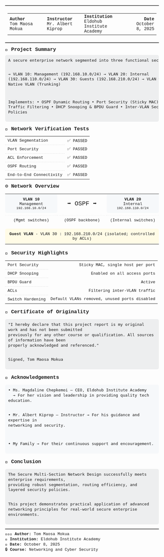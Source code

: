 
<div style="max-width:900px; margin:12px auto; font-family: 'Courier New', monospace; line-height:1.25;">

  <!-- Header (fixed layout) -->
  <div style="border-top:2px solid #444; border-bottom:2px solid #444; padding:10px 8px; margin-bottom:12px;">
    <table style="width:100%; border-collapse:collapse; font-size:14px;">
      <tr>
        <td style="width:25%;"><strong>Author</strong><br>Tom Maosa Mokua</td>
        <td style="width:25%;"><strong>Instructor</strong><br>Mr. Albert Kiprop</td>
        <td style="width:30%;"><strong>Institution</strong><br>Eldohub Institute Academy</td>
        <td style="width:20%; text-align:right;"><strong>Date</strong><br>October 8, 2025</td>
      </tr>
    </table>
  </div>

  <!-- Project Summary (preserved spacing) -->
  <div style="margin-bottom:12px;">
    <h3 style="margin:6px 0;">📜 Project Summary</h3>
    <pre style="background:#0f172a10; padding:10px; border-radius:6px; white-space:pre; font-size:13px; margin:6px 0;">
A secure enterprise network segmented into three functional sections:

  → VLAN 10: Management    (192.168.10.0/24)
  → VLAN 20: Internal      (192.168.110.0/24)
  → VLAN 30: Guests        (192.168.210.0/24)
  → VLAN 99: Native VLAN   (Trunking)

Implements:
  • OSPF Dynamic Routing
  • Port Security (Sticky MAC)
  • ACL Traffic Filtering
  • DHCP Snooping & BPDU Guard
  • Inter-VLAN Security Policies
    </pre>
  </div>

  <!-- Verification Tests (stable table) -->
  <div style="margin-bottom:12px;">
    <h3 style="margin:6px 0;">🧩 Network Verification Tests</h3>
    <table style="width:100%; border-collapse:collapse; font-size:13px;">
      <tr><td style="padding:6px 8px; border-bottom:1px dashed #ddd;">VLAN Segmentation</td><td style="padding:6px 8px; text-align:right;">✅ PASSED</td></tr>
      <tr><td style="padding:6px 8px; border-bottom:1px dashed #ddd;">Port Security</td><td style="padding:6px 8px; text-align:right;">✅ PASSED</td></tr>
      <tr><td style="padding:6px 8px; border-bottom:1px dashed #ddd;">ACL Enforcement</td><td style="padding:6px 8px; text-align:right;">✅ PASSED</td></tr>
      <tr><td style="padding:6px 8px; border-bottom:1px dashed #ddd;">OSPF Routing</td><td style="padding:6px 8px; text-align:right;">✅ PASSED</td></tr>
      <tr><td style="padding:6px 8px;">End-to-End Connectivity</td><td style="padding:6px 8px; text-align:right;">✅ PASSED</td></tr>
    </table>
  </div>

  <!-- Network overview (stable ASCII-like layout using table) -->
  <div style="margin-bottom:18px;">
    <h3 style="margin:6px 0;">⚙️ Network Overview</h3>
    <table style="width:100%; border-collapse:collapse; font-size:13px; text-align:center;">
      <tr>
        <td style="width:34%; padding:10px; background:#f6f8fa; border-radius:6px;">
          <strong>VLAN 10</strong><br>Management<br><small>192.168.10.0/24</small>
        </td>
        <td style="width:32%; padding:8px; font-size:20px;">➡️ &#8203;OSPF&#8203; ➡️</td>
        <td style="width:34%; padding:10px; background:#f6f8fa; border-radius:6px;">
          <strong>VLAN 20</strong><br>Internal<br><small>192.168.110.0/24</small>
        </td>
      </tr>
      <tr style="height:8px;"><td colspan="3"></td></tr>
      <tr>
        <td style="border-top:1px dashed #eee; padding:8px;">(Mgmt switches)</td>
        <td style="border-top:1px dashed #eee; padding:8px;">(OSPF backbone)</td>
        <td style="border-top:1px dashed #eee; padding:8px;">(Internal switches)</td>
      </tr>
      <tr style="height:12px;"><td colspan="3"></td></tr>
      <tr>
        <td colspan="3" style="padding:10px; background:#fffbe6; border-radius:6px;">
          <strong>Guest VLAN</strong> - VLAN 30 : 192.168.210.0/24 (isolated; controlled by ACLs)
        </td>
      </tr>
    </table>
  </div>

</div>

<!-- SECURITY + CERTIFICATE + ACKNOWLEDGEMENTS + CONCLUSION -->
<div style="max-width:900px; margin:12px auto; font-family:'Courier New', monospace; line-height:1.3;">

  <!-- Security Highlights -->
  <div style="margin-bottom:16px;">
    <h3 style="margin:6px 0;">🔐 Security Highlights</h3>
    <table style="width:100%; border-collapse:collapse; font-size:13px;">
      <tr><td style="padding:6px 8px; border-bottom:1px dashed #ddd;">Port Security</td><td style="padding:6px 8px; text-align:right;">Sticky MAC, single host per port</td></tr>
      <tr><td style="padding:6px 8px; border-bottom:1px dashed #ddd;">DHCP Snooping</td><td style="padding:6px 8px; text-align:right;">Enabled on all access ports</td></tr>
      <tr><td style="padding:6px 8px; border-bottom:1px dashed #ddd;">BPDU Guard</td><td style="padding:6px 8px; text-align:right;">Active</td></tr>
      <tr><td style="padding:6px 8px; border-bottom:1px dashed #ddd;">ACLs</td><td style="padding:6px 8px; text-align:right;">Filtering inter-VLAN traffic</td></tr>
      <tr><td style="padding:6px 8px;">Switch Hardening</td><td style="padding:6px 8px; text-align:right;">Default VLANs removed, unused ports disabled</td></tr>
    </table>
  </div>

  <!-- Certificate -->
  <div style="margin-bottom:16px;">
    <h3 style="margin:6px 0;">🧾 Certificate of Originality</h3>
    <pre style="background:#0f172a10; padding:10px; border-radius:6px; white-space:pre-wrap; font-size:13px;">
"I hereby declare that this project report is my original work and has not been submitted
previously for any other course or qualification. All sources of information have been
properly acknowledged and referenced."

Signed,
    Tom Maosa Mokua
    </pre>
  </div>

  <!-- Acknowledgements -->
  <div style="margin-bottom:16px;">
    <h3 style="margin:6px 0;">🙏 Acknowledgements</h3>
    <pre style="background:#f6f8fa; padding:10px; border-radius:6px; white-space:pre-wrap; font-size:13px;">
• Ms. Magdaline Chepkemoi — CEO, Eldohub Institute Academy
  → For her vision and leadership in providing quality tech education.

• Mr. Albert Kiprop — Instructor
  → For his guidance and expertise in networking and security.

• My Family
  → For their continuous support and encouragement.
    </pre>
  </div>

  <!-- Conclusion -->
  <div style="margin-bottom:12px;">
    <h3 style="margin:6px 0;">🧠 Conclusion</h3>
    <pre style="background:#0f172a10; padding:10px; border-radius:6px; white-space:pre-wrap; font-size:13px;">
The Secure Multi-Section Network Design successfully meets enterprise requirements,
providing robust segmentation, routing efficiency, and layered security policies.

This project demonstrates practical application of advanced networking principles
for real-world secure enterprise environments.
    </pre>
  </div>

  <!-- Footer / Author Info -->
  <div style="border-top:2px solid #444; padding-top:8px; margin-top:8px; font-size:13px;">
    👨🏽‍💻 <strong>Author:</strong> Tom Maosa Mokua<br>
    🏫 <strong>Institution:</strong> Eldohub Institute Academy<br>
    📅 <strong>Date:</strong> October 8, 2025<br>
    🔒 <strong>Course:</strong> Networking and Cyber Security
  </div>

</div>
